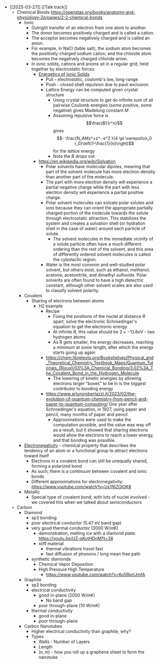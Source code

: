 - [[2025-03-27]] [[Talk track]]
	- Chemical Bonds
	  https://openstax.org/books/anatomy-and-physiology-2e/pages/2-2-chemical-bonds
		- Ionic
			- Outright transfer of an electron from one atom to another.
			- The donor becomes positively charged and is called a cation.
			- The acceptor becomes negatively charged and is called an anion.
			- For example, in NaCl (table salt), the sodium atom becomes the positively charged sodium cation, and the chloride atom becomes the negatively charged chloride anion.
			- In ionic solids, cations and anions sit in a regular grid, held together by electrostatic forces
				- [Energetics of Ionic Solids](https://chem.libretexts.org/Courses/East_Tennessee_State_University/CHEM_3110%3A_Descriptive_Inorganic_Chemistry/05%3A_Structure_and_Energetics_of_Solids/5.02%3A_Energetics_of_Ionic_Solids-_Lattice_Energy)
					- Pull - electrostatic, coulomb's law, long-range
					- Push - closed shell repulsion due to pauli exclusion
					- Lattice Energy can be computed given crystal structure
						- Using crystal structure to get do infinite sum of all pairwise Coulomb energies (some positive, some negative) gives Madelung constant $M$
						- Assuming repulsive force is
						  $$\frac{B}{r^n}$$
						  gives
						  $$- \frac{N_AMz^+z^- e^2 }{4 \pi \varepsilon_0 r_0}\left(1-\frac{1}{n}\right)$$
						  for the lattice energy
						- Note the $B$ drops out
				- https://en.wikipedia.org/wiki/Solvation
					- Polar solvents have molecular dipoles, meaning that part of the solvent molecule has more electron density than another part of the molecule.
					- The part with more electron density will experience a partial negative charge while the part with less electron density will experience a partial positive charge.
					- Polar solvent molecules can solvate polar solutes and ions because they can orient the appropriate partially charged portion of the molecule towards the solute through electrostatic attraction. This stabilizes the system and creates a solvation shell (or hydration shell in the case of water) around each particle of solute.
						- The solvent molecules in the immediate vicinity of a solute particle often have a much different ordering than the rest of the solvent, and this area of differently ordered solvent molecules is called the cybotactic region.
					- Water is the most common and well-studied polar solvent, but others exist, such as ethanol, methanol, acetone, acetonitrile, and dimethyl sulfoxide. Polar solvents are often found to have a high dielectric constant, although other solvent scales are also used to classify solvent polarity.
		- Covalent
			- Sharing of electrons between atoms
				- H2 example
					- Recipe
						- Fixing the positions of the nuclei at distance $R$ apart, solve the electronic Schroedinger's equation to get the electronic energy
						- At infinite $R$, this value should be $2 \times -13.6 eV$ - two hydrogen atoms
						- As R gets smaller, the energy decreases, reaching a minimum at some length, after which the energy starts going up again
					- https://chem.libretexts.org/Bookshelves/Physical_and_Theoretical_Chemistry_Textbook_Maps/Quantum_Tutorials_(Rioux)/03%3A_Chemical_Bonding/3.02%3A_The_Covalent_Bond_in_the_Hydrogen_Molecule
						- The lowering of kinetic energies by allowing electrons larger "boxes" to be in is the biggest contributor to bonding energy
					- https://www.arturorobertazzi.it/2023/02/the-evolution-of-quantum-chemistry-from-pencil-and-paper-to-quantum-computing/
					  One year after Schroedinger's equation, in 1927, using paper and pencil, many months of paper and pencil
						- Approximations were used to make the computation possible, and the value was way off as a result, but it showed that sharing electrons would allow the electrons to reach a lower energy, and that bonding was possible.
		- [Electronegativity](https://chem.libretexts.org/Bookshelves/Physical_and_Theoretical_Chemistry_Textbook_Maps/Supplemental_Modules_(Physical_and_Theoretical_Chemistry)/Physical_Properties_of_Matter/Atomic_and_Molecular_Properties/Electronegativity) - chemical property that describes the tendency of an atom or a functional group to attract electrons toward itself
			- Electrons in a covalent bond can still be unequally shared, forming a polarized bond
			- As such, there is a continuum between covalent and ionic bonds
			- Different approximations for electronegativity: https://www.youtube.com/watch?v=Us1f6ZOlOK8
		- Metallic
			- Special type of covalent bond, with lots of nuclei involved - we covered this when we talked about semiconductors
	- Carbon
		- Diamond
			- sp3 bonding
			- poor electrical conductor (5.47 eV band gap)
			- very good thermal conductor (3000 W/mK)
				- demonstration, melting ice with a diamond plate:
				  https://youtu.be/UZ-qKvtHDnM?t=38
				- stiff material
					- thermal vibrations travel fast
					- fast diffusion of phonons / long mean free path
			- synthetic diamonds
				- Chemical Vapor Deposition
				- High Pressure High Temperature
					- https://www.youtube.com/watch?v=6o5RprIJmfA
		- Graphite
			- sp2 bonding
			- electrical conductivity
				- good in-plane (2000 W/mK)
					- No band gap
				- poor through-plane (10 W/mK)
			- thermal conductivity
				- good in-plane
				- poor through-plane
		- Carbon Nanotubes
			- Higher electrical conductivity than graphite, why?
			- Types
				- Walls - Number of Layers
				- Length
				- $(n, m)$ - how you roll up a graphene sheet to form the nanotube